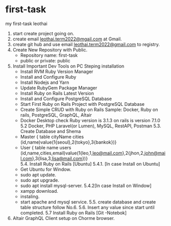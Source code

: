 # first-task
my first-task leothai

1. start create project going on.
2. create email leothai.term2022@mgail.com at Gmail.
3. create git hub and use email leothai.term2022@gmail.com to registry.
4. Create New Repository with Public.
   - Repository name: first-task
   - public or private: public
5. Install Important Dev Tools on PC
     Steping installation
      - Install RVM Ruby Version Manager
      - Install and Configure Ruby
      - Install Nodejs and Yarn
      - Update RubyGem Package Manager
      - Install Ruby on Rails Latest Version
      - Install and Configure PostgreSQL Database
      - Start First Ruby on Rails Project with PostgreSQL Database
      - Create Simple CRUD with Ruby on Rails
     Sample:
      Docker, Ruby on rails, PostgreSQL, GraphQL, Altair
      - Docker Desktop
      check Ruby version is 3.1.3 on rails is version 7.1.0
   5.2 Docker, PHP Laravel(or Lumen), MySQL, RestAPI, Postman
   5.3. Create Database and Shema
      - Master { table cityName cities (id,name)value(1{seoul},2{tokyo},3{bankok})}
      - User { table name users (id,name,cities,email)value(1{leo,1,leo@mail.com},2{jhon,2,john@mail.com},3{lisa,3,lisa@mail.com})}  
   5.4. Install Ruby on Rails [Ubuntu]
      5.4.1. [In case Install on Ubuntu]
      - Get Ubuntu for Window.
      - sudo apt update.
      - sudo apt upgrade.
      - sudo apt install mysql-server.
      5.4.2[In case Install on Window]
      - xampp download.
      - instaling.
      - start apache and mysql service.
    5.5. create database and create table  structure follow No.6.
    5.6. Insert any value since start until completed.
    5.7 Install Ruby on Rails [Git -Notebok]
 6. Altair GraphQL Client setup on Chorme browser.

